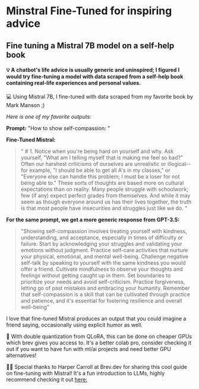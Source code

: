 # Minstral Fine-Tuned for inspiring advice <br>
## Fine tuning a Mistral 7B model on a self-help book

#### 💡 A chatbot's life advice is usually generic and uninspired; I figured I would try fine-tuning a model with data scraped from a self-help book containing real-life experiences and personal values. 

💻 Using Mistral 7B, I fine-tuned with data scraped from my favorite book by Mark Manson ;) 

_Here is one of my favorite outputs:_

**Prompt:** "How to show self-compassion: "

**Fine-Tuned Mistral:** 
> " # 1. Notice when you're being hard on yourself and why. Ask yourself, "What am I telling myself that is making me feel so bad?" Often our harshest criticisms of ourselves are unrealistic or illogical--for example, "I should be able to get all A's in my classes," or "Everyone else can handle this problem; I must be a loser for not being able to." These sorts of thoughts are based more on cultural expectations than on reality. Many people struggle with schoolwork; few (if any) expect perfect grades from themselves. And while it may seem as though everyone around us has their lives together, the truth is that most people have insecurities and struggles just like we do. "

**For the same prompt, we get a more generic response from GPT-3.5:** 

> "Showing self-compassion involves treating yourself with kindness, understanding, and acceptance, especially in times of difficulty or failure. Start by acknowledging your struggles and validating your emotions without judgment. Practice self-care activities that nurture your physical, emotional, and mental well-being. Challenge negative self-talk by speaking to yourself with the same kindness you would offer a friend. Cultivate mindfulness to observe your thoughts and feelings without getting caught up in them. Set boundaries to prioritize your needs and avoid self-criticism. Practice forgiveness, letting go of past mistakes and embracing your humanity. Remember that self-compassion is a skill that can be cultivated through practice and patience, and it's essential for fostering resilience and overall well-being"

I love that fine-tuned Mistral produces an output that you could imagine a friend saying, occasionally using explicit humor as well. 

🧠 With double quantization from QLoRA, this can be done on cheaper GPUs which brev gives you access to. It's a better colab pro, consider checking it out if you want to have fun with ml/ai projects and need better GPU alternatives!

🤟🏽 Special thanks to Harper Carroll at Brev.dev for sharing this cool guide on fine-tuning with Mistral! It's a fun introduction to LLMs, highly recommend checking it out [here:](https://lnkd.in/eZc7ef-4)
